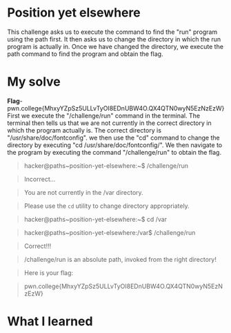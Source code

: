 # Position yet elsewhere
This challenge asks us to execute the command to find the "run" program using the path first. It then asks us to change the directory in which the run program is actually in. Once we have changed the directory, we execute the path command to find the program and obtain the flag.
# My solve
**Flag**-pwn.college{MhxyYZpSz5ULLvTyOI8EDnUBW4O.QX4QTN0wyN5EzNzEzW}
First we execute the "/challenge/run" command in the terminal. The terminal then tells us that we are not currently in the correct directory in which the program actually is. The correct directory is "/usr/share/doc/fontconfig". we then use the "cd" command to change the directory by executing "cd /usr/share/doc/fontconfig/". We then navigate to the program by executing the command "/challenge/run" to obtain the flag.
>hacker@paths~position-yet-elsewhere:~$ /challenge/run

>Incorrect...

>You are not currently in the /var directory.

>Please use the `cd` utility to change directory appropriately.

>hacker@paths~position-yet-elsewhere:~$ cd /var

>hacker@paths~position-yet-elsewhere:/var$ /challenge/run

>Correct!!!

>/challenge/run is an absolute path, invoked from the right directory!

>Here is your flag:

>pwn.college{MhxyYZpSz5ULLvTyOI8EDnUBW4O.QX4QTN0wyN5EzNzEzW}

# What I learned



